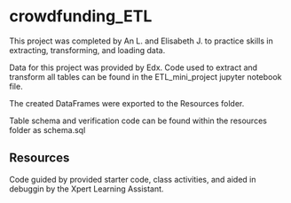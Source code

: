 # crowdfunding_ETL

This project was completed by An L. and Elisabeth J. to practice skills in extracting, transforming, and loading data. 

Data for this project was provided by Edx. Code used to extract and transform all tables can be found in the ETL_mini_project jupyter notebook file. 

The created DataFrames were exported to the Resources folder. 

Table schema and verification code can be found within the resources folder as schema.sql

## Resources

Code guided by provided starter code, class activities, and aided in debuggin by the Xpert Learning Assistant. 